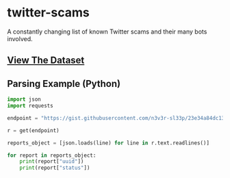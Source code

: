 # twitter-scams
A constantly changing list of known Twitter scams and their many bots involved.

## [View The Dataset](https://gist.github.com/n3v3r-sl33p)



## Parsing Example (Python)

```py
import json
import requests

endpoint = "https://gist.githubusercontent.com/n3v3r-sl33p/23e34a84dc1392e9bf1324fab95e8642/raw"

r = get(endpoint)

reports_object = [json.loads(line) for line in r.text.readlines()]

for report in reports_object:
    print(report["uuid"])
    print(report["status"])
```
